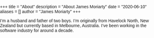 +++
title = "About"
description = "About James Moriarty"
date = "2020-06-10"
aliases = []
author = "James Moriarty"
+++

I’m a husband and father of two boys. I’m originally from Havelock North, New Zealand but currently based in Melbourne, Australia. I’ve been working in the software industry for around a decade.

<style>
  body {
    margin:0;
    padding:0;
    font-family:sans-serif
  }

  .clearfix {
    overflow: auto;
  }

  .Feed .Media img{
    margin:1% 1%;
    width:23%;
    float:left
  }
</style>

<div id="root" class="clearfix">
</div>
<script type="text/javascript" src="//www.jamesmoriarty.xyz/react-instagram-authless-feed/static/js/main.7bf43dc1.js">
</script>
